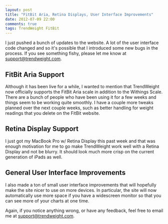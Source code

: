 ```yaml
---
layout: post
title: "FitBit Aria, Retina Displays, User Interface Improvements"
date: 2012-07-09 22:00
comments: true
tags: TrendWeight FitBit
---
```


I just pushed a bunch of updates to the website. A lot of the user interface code changed and so it's possible that I introduced some new bugs in the process.  If you see something fishy, please let me know at <support@trendweight.com>.

## FitBit Aria Support
Although it has been live for a while, I wanted to mention that TrendWeight now officially supports the FitBit Aria scale in addition to the Withings Scale.  There are a bunch of people who have been using it for a few weeks and things seem to be working quite smoothly.  I have a couple more tweaks planned over the next couple weeks, such as better handling for weight readings that you delete on the FitBit website.

## Retina Display Support
I just got my MacBook Pro w/ Retina Display this past week and that was enough motivation for me to go make TrendWeight work well with a Retina Display and not be blurry.  It should look much more crisp on the current generation of iPads as well.

## General User Interface Improvements
I also made a ton of small user interface improvements that will hopefully make the site nicer to use on more devices.  In particular, the site will now automatically use more space if you have a widescreen monitor so that you can see more of your charts at one time.

Again, if you notice anything wrong, or have any feedback, feel free to email me at <support@trendweight.com>.